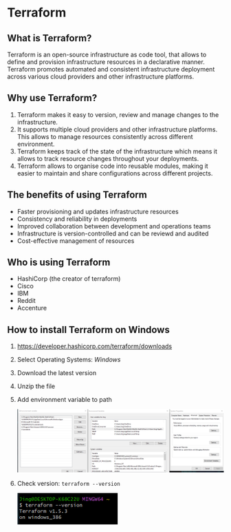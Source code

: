 # Terraform

## What is Terraform?
Terraform is an open-source infrastructure as code tool, that allows to define and provision infrastructure resources in a declarative manner. Terraform promotes automated and consistent infrastructure deployment across various cloud providers and other infrastructure platforms.

## Why use Terraform?
1) Terraform makes it easy to version, review and manage changes to the infrastructure.
2) It supports multiple cloud providers and other infrastructure platforms. This allows to manage resources consistently across different environment.
3) Terraform keeps track of the state of the infrastructure which means it allows to track resource changes throughout your deployments.
4) Terraform allows to organise code into reusable modules, making it easier to maintain and share configurations across different projects.

## The benefits of using Terraform
* Faster provisioning and updates infrastructure resources
* Consistency and reliability in deployments
* Improved collaboration between development and operations teams
* Infrastructure is version-controlled and can be reviewd and audited
* Cost-effective management of resources

## Who is using Terraform
* HashiCorp (the creator of terraform)
* Cisco
* IBM
* Reddit
* Accenture
  
## How to install Terraform on Windows
1) https://developer.hashicorp.com/terraform/downloads
2) Select Operating Systems: *Windows*
3) Download the latest version
4) Unzip the file
5) Add environment variable to path     
   
   ![add env var to path](images/env_var.png)

6) Check version: `terraform --version`
   
   ![version](images/version.png)